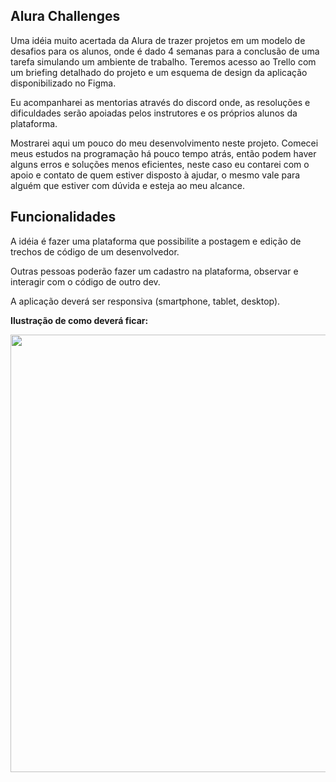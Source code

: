 ## Alura Challenges

Uma idéia muito acertada da Alura de trazer projetos em um modelo de desafios para os alunos, onde é dado 4 semanas para a conclusão de uma tarefa simulando um ambiente de trabalho. Teremos acesso ao Trello com um briefing detalhado do projeto e um esquema de design da aplicação disponibilizado no Figma.

Eu acompanharei as mentorias através do discord onde, as resoluções e dificuldades serão apoiadas pelos instrutores e os próprios alunos da plataforma.

Mostrarei aqui um pouco do meu desenvolvimento neste projeto. Comecei meus estudos na programação há pouco tempo atrás, então podem haver alguns erros e soluções menos eficientes, neste caso eu contarei com o apoio e contato de quem estiver disposto à ajudar, o mesmo vale para alguém que estiver com dúvida e esteja ao meu alcance.

## Funcionalidades

A idéia é fazer uma plataforma que possibilite a postagem e edição de trechos de código de um desenvolvedor.

Outras pessoas poderão fazer um cadastro na plataforma, observar e interagir com o código de outro dev.

A aplicação deverá ser responsiva (smartphone, tablet, desktop).

**Ilustração de como deverá ficar:**

<div align="center"><img src="https://user-images.githubusercontent.com/61354355/148084371-d79df7bc-e2c9-4d18-83f9-7a55921ced14.png" width="700px"></div>